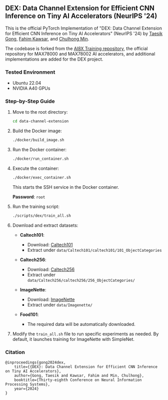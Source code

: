 ## DEX: Data Channel Extension for Efficient CNN Inference on Tiny AI Accelerators (NeurIPS '24)

This is the official PyTorch Implementation of "DEX: Data Channel Extension for Efficient CNN Inference on Tiny AI Accelerators" (NeurIPS '24) 
by 
[Taesik Gong](https://taesikgong.com/), 
[Fahim Kawsar](https://www.fahim-kawsar.net/), and
[Chulhong Min](https://chulhongmin.com/).

The codebase is forked from the [AI8X Training repository](https://github.com/analogdevicesinc/ai8x-training), the official repository for MAX78000 and MAX78002 AI accelerators, and additional implementations are added for the DEX project.

### Tested Environment

- Ubuntu 22.04
- NVIDIA A40 GPUs

### Step-by-Step Guide


1. Move to the root directory:
   ```bash
   cd data-channel-extension
   ```

2. Build the Docker image:
   ```bash
   ./docker/build_image.sh
   ```

3. Run the Docker container:
   ```bash
   ./docker/run_container.sh
   ```

4. Execute the container:
   ```bash
   ./docker/exec_container.sh
   ```

   This starts the SSH service in the Docker container.
 
   **Password**: `root`

5. Run the training script:
   ```bash
   ./scripts/dex/train_all.sh
   ```

6. Download and extract datasets:

   - **Caltech101**:
     - Download: [Caltech101](https://drive.google.com/file/d/137RyRjvTBkBiIfeYBNZBtViDHQ6_Ewsp)
     - Extract under `data/Caltech101/caltech101/101_ObjectCategories`
   
   - **Caltech256**:
     - Download: [Caltech256](https://drive.google.com/file/d/1r6o0pSROcV1_VwT4oSjA2FBUSCWGuxLK)
     - Extract under `data/Caltech256/caltech256/256_ObjectCategories/`
   
   - **ImageNette**:
     - Download: [ImageNette](https://s3.amazonaws.com/fast-ai-imageclas/imagenette2.tgz)
     - Extract under `data/Imagenette/`
   
   - **Food101**:
     - The required data will be automatically downloaded.

7. Modify the `train_all.sh` file to run specific experiments as needed. By default, it launches training for ImageNette with SimpleNet.


### Citation

```
@inproceedings{gong2024dex,
    title={{DEX}: Data Channel Extension for Efficient CNN Inference on Tiny AI Accelerators},
    author={Gong, Taesik and Kawsar, Fahim and Min, Chulhong},
    booktitle={Thirty-eighth Conference on Neural Information Processing Systems},
    year={2024}
}
```
